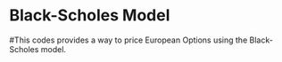 # Black-Scholes Model
#This codes provides a way to price European Options using the Black-Scholes model.
